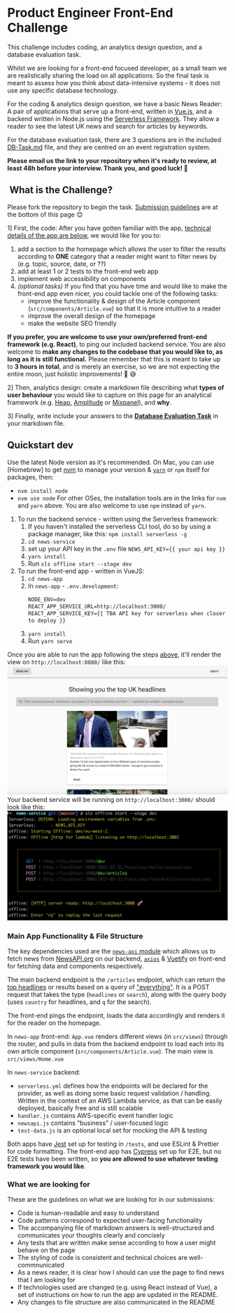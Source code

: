 # Product Engineer Front-End Challenge

This challenge includes coding, an analytics design question, and a database evaluation task.

Whilst we are looking for a front-end focused developer, as a small team we are realistically sharing the load on all applications. So the final task is meant to assess how you think about data-intensive systems - it does not use any specific database technology.

For the coding & analytics design question, we have a basic News Reader: A pair of applications that serve up a front-end, written in [Vue.js](https://vuejs.org/), and a backend written in Node.js using the [Serverless Framework](https://serverless.com/). They allow a reader to see the latest UK news and search for articles by keywords.

For the database evaluation task, there are 3 questions are in the included [DB-Task.md](DB-Task.md) file, and they are centred on an event registration system.

**Please email us the link to your repository when it's ready to review, at least 48h before your interview. Thank you, and good luck! 🎉**

##  What is the Challenge?

Please fork the repository to begin the task. [Submission guidelines](#what-we-are-looking-for) are at the bottom of this page 😊

1] First, the code: After you have gotten familiar with the app, [technical details of the app are below](#main-app-functionality--file-structure), we would like for you to:
1. add a section to the homepage which allows the user to filter the results according to **ONE** category that a reader might want to filter news by (e.g. topic, source, date, or ??) 
2. add at least 1 or 2 tests to the front-end web app
3. implement web accessibility on components
4. *(optional tasks)* If you find that you have time and would like to make the front-end app even nicer, you could tackle one of the following tasks:
   - improve the functionality & design of the Article component (`src/components/Article.vue`) so that it is more intuitive to a reader
   - improve the overall design of the homepage
   - make the website SEO friendly
   
**If you prefer, you are welcome to use your own/preferred front-end framework (e.g. React)**, to ping our included backend service. You are also welcome to **make any changes to the codebase that you would like to, as long as it is still functional.** Please remember that this is meant to take up to **3 hours in total**, and is merely an exercise, so we are not expecting the entire moon, just holistic improvements! 😬 😅

2] Then, analytics design: create a markdown file describing what **types of user behaviour** you would like to capture on this page for an analytical framework (e.g. [Heap](https://docs.heap.io/docs), [Amplitude](https://developers.amplitude.com/docs) or [Mixpanel](https://developer.mixpanel.com/docs)), and **why**.

3] Finally, write include your answers to the **[Database Evaluation Task](DB-Task.md)** in your markdown file.

## Quickstart dev

Use the latest Node version as it's recommended.
On Mac, you can use [Homebrew] to get [nvm](https://github.com/nvm-sh/nvm) to manage your version & [`yarn`](https://classic.yarnpkg.com/en/docs/install/#mac-stable) or `npm` itself for packages, then:
- `nvm install node`
- `nvm use node`
For other OSes, the installation tools are in the links for `nvm` and `yarn` above. You are also welcome to use `npm` instead of `yarn`.

1. To run the backend service - written using the Serverless framework:
   1. If you haven't installed the serverless CLI tool, do so by using a package manager, like this: `npm install serverless -g`
   2. `cd news-service`
   3. set up your API key in the `.env` file `NEWS_API_KEY={{ your api key }}`
   4. `yarn install`
   5. Run `sls offline start --stage dev`
2. To run the front-end app - written in VueJS:
   1. `cd news-app`
   2. In `news-app` - `.env.development`:
        ```
        NODE_ENV=dev
        REACT_APP_SERVICE_URL=http://localhost:3000/
        REACT_APP_SERVICE_KEY={{ TBA API key for serverless when closer to deploy }}
        ```
   3. `yarn install`
   4. Run `yarn serve`

Once you are able to run the app following the steps [above](#quickstart-dev), it'll render the view on `http://localhost:8080/` like this: ![news-app](news-app.png)
Your backend service will be running on `http://localhost:3000/` should look like this:
![news-service](news-service.png)

###  Main App Functionality & File Structure

The key dependencies used are the [`news-api` module](https://www.npmjs.com/package/newsapi) which allows us to fetch news from [NewsAPI.org](https://newsapi.org/) on our backend, [`axios`](https://www.npmjs.com/package/axios) & [Vuetify](https://vuetifyjs.com/en/) on front-end for fetching data and components respectively.

The main backend endpoint is the `/articles` endpoint, which can return the [top headlines](https://newsapi.org/docs/endpoints/top-headlines) or results based on a query of ["everything"](https://newsapi.org/docs/endpoints/everything). It is a POST request that takes the type (`headlines` or `search`), along with the query body (uses `country` for headlines, and `q` for the search).

The front-end pings the endpoint, loads the data accordingly and renders it for the reader on the homepage.

In `news-app` front-end: `App.vue` renders different views (in `src/views`) through the router, and pulls in data from the backend endpoint to load each into its own article component (`src/components/Article.vue`). The main view is `src/views/Home.vue`

In `news-service` backend: 
- `serverless.yml` defines how the endpoints will be declared for the provider, as well as doing some basic request validation / handling. Written in the context of an AWS Lambda service, as that can be easily deployed, basically free and is still scalable
- `handler.js` contains AWS-specific event handler logic
- `newsapi.js` contains "business" / user-focused logic 
- `test-data.js` is an optional local set for mocking the API & testing

Both apps have [Jest](https://jestjs.io/) set up for testing in `/tests`, and use ESLint & Prettier for code formatting. The front-end app has [Cypress](https://www.cypress.io/) set up for E2E, but no E2E tests have been written, so **you are allowed to use whatever testing framework you would like**.

### What we are looking for

These are the guidelines on what we are looking for in our submissions:
- Code is human-readable and easy to understand
- Code patterns correspond to expected user-facing functionality
- The accompanying file of markdown answers is well-structured and communicates your thoughts clearly and concisely
- Any tests that are written make sense according to how a user might behave on the page
- The styling of code is consistent and technical choices are well-commnunicated
- As a news reader, it is clear how I should can use the page to find news that I am looking for
- If technologies used are changed (e.g. using React instead of Vue), a set of instructions on how to run the app are updated in the README.
- Any changes to file structure are also communicated in the README